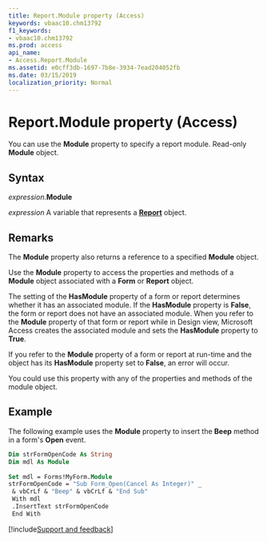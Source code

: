 ```yaml
---
title: Report.Module property (Access)
keywords: vbaac10.chm13792
f1_keywords:
- vbaac10.chm13792
ms.prod: access
api_name:
- Access.Report.Module
ms.assetid: e0cff3db-1697-7b8e-3934-7ead204052fb
ms.date: 03/15/2019
localization_priority: Normal
---
```



# Report.Module property (Access)

You can use the **Module** property to specify a report module. Read-only **Module** object.


## Syntax

_expression_.**Module**

_expression_ A variable that represents a **[Report](Access.Report.md)** object.


## Remarks

The **Module** property also returns a reference to a specified **Module** object.

Use the **Module** property to access the properties and methods of a **Module** object associated with a **Form** or **Report** object.

The setting of the **HasModule** property of a form or report determines whether it has an associated module. If the **HasModule** property is **False**, the form or report does not have an associated module. When you refer to the **Module** property of that form or report while in Design view, Microsoft Access creates the associated module and sets the **HasModule** property to **True**. 

If you refer to the **Module** property of a form or report at run-time and the object has its **HasModule** property set to **False**, an error will occur.

You could use this property with any of the properties and methods of the module object.


## Example

The following example uses the **Module** property to insert the **Beep** method in a form's **Open** event.

```vb
Dim strFormOpenCode As String 
Dim mdl As Module 
 
Set mdl = Forms!MyForm.Module 
strFormOpenCode = "Sub Form_Open(Cancel As Integer)" _ 
 & vbCrLf & "Beep" & vbCrLf & "End Sub" 
 With mdl 
 .InsertText strFormOpenCode 
 End With
```




[!include[Support and feedback](~/includes/feedback-boilerplate.md)]